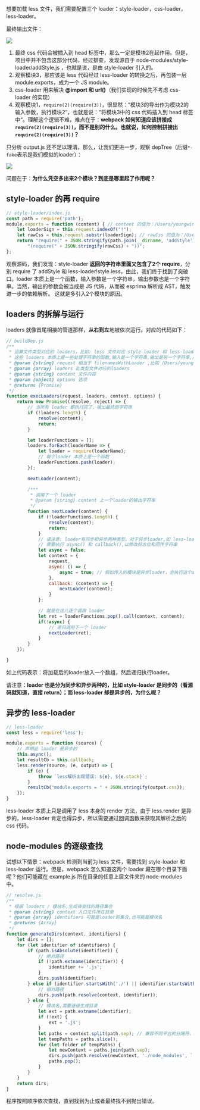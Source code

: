 想要加载 less 文件，我们需要配置三个 loader：style-loader，css-loader，less-loader。

最终输出文件：

![](./images/loader.png)

1. 最终 css 代码会被插入到 head 标签中，那么一定是模块2在起作用。但是，项目中并不包含这部分代码，经过排查，发现源自于 node-modules/style-loader/addStyle.js ，也就是说，是由 style-loader 引入的。
2. 观察模块3，那应该是 less 代码经过 less-loader 的转换之后，再包装一层 module.exports，成为一个 JS module。
3. css-loader 用来解决 **@import 和 url()**（我们实现的时候先不考虑 css-loader 的实现）
4. 观察模块1，`require(2)(require(3))`，很显然：”模块3的导出作为模块2的输入参数，执行模块2“，也就是说：“将模块3中的 css 代码插入到 head 标签中“。理解这个逻辑不难，难点在于：**webpack 如何知道应该拼接成 `require(2)(require(3))`，而不是别的什么。也就说，如何控制拼接出 `require(2)(require(3))`？**

只分析 output.js 还不足以理清，那么，让我们更进一步，观察 depTree（后缀`*-fake`表示是我们模拟的loader）：

![](./images/loader-1.png)

问题在于：**为什么凭空多出来2个模块？到底是哪里起了作用呢？**

## style-loader 的再 require

```js
// style-loader/index.js
const path = require('path');
module.exports = function (content) { // content 的值为：/Users/youngwind/www/fake-webpack/node_modules/style-loader-fake/index.js!/Users/youngwind/www/fake-webpack/node_modules/less-loader-fake/index.js!/Users/youngwind/www/fake-webpack/examples/loader/style.less
    let loaderSign = this.request.indexOf("!");
    let rawCss = this.request.substr(loaderSign); // rawCss 的值为：/Users/youngwind/www/fake-webpack/node_modules/less-loader-fake/index.js!/Users/youngwind/www/fake-webpack/examples/loader/style.less
    return "require(" + JSON.stringify(path.join(__dirname, 'addStyle')) + ")" +
        "(require(" + JSON.stringify(rawCss) + "))";
};
```

观察源码，我们发现：style-loader **返回的字符串里面又包含了2个 require**，分别 require 了 addStyle 和 less-loader!style.less，由此，我们终于找到了突破口。loader 本质上是一个函数，输入参数是一个字符串，输出参数也是一个字符串。当然，输出的参数会被当成是 JS 代码，从而被 esprima 解析成 AST，触发进一步的依赖解析。 这就是多引入2个模块的原因。

## loaders 的拆解与运行

loaders 就像首尾相接的管道那样，**从右到左**地被依次运行。对应的代码如下：

```js
// buildDep.js
/**
 * 运算文件类型对应的 loaders，比如: less 文件对应 style-loader 和 less-loader
 * 这些 loaders 本质上是一些处理字符串的函数,输入是一个字符串,输出是另一个字符串,从右到左串行执行。
 * @param {string} request 相当于 filenamesWithLoader ,比如 /Users/youngwind/www/fake-webpack/node_modules/fake-style-loader/index.js!/Users/youngwind/www/fake-webpack/node_modules/fake-less-loader/index.js!/Users/youngwind/www/fake-webpack/examples/loader/style.less
 * @param {array} loaders 此类型文件对应的loaders
 * @param {string} content 文件内容
 * @param {object} options 选项
 * @returns {Promise}
 */
function execLoaders(request, loaders, content, options) {
    return new Promise((resolve, reject) => {
        // 当所有 loader 都执行完了，输出最终的字符串
        if (!loaders.length) {
            resolve(content);
            return;
        }

        let loaderFunctions = [];
        loaders.forEach(loaderName => {
            let loader = require(loaderName);
            // 每个loader 本质上是一个函数
            loaderFunctions.push(loader);
        });

        nextLoader(content);

        /***
         * 调用下一个 loader
         * @param {string} content 上一个loader的输出字符串
         */
        function nextLoader(content) {
            if (!loaderFunctions.length) {
                resolve(content);
                return;
            }
            // 请注意: loader有同步和异步两种类型。对于异步loader,如 less-loader,
            // 需要执行 async() 和 callback(),以修改标志位和回传字符串
            let async = false;
            let context = {
                request,
                async: () => {
                    async = true; // 假如传入的模块是异步loader，会执行这个async函数
                },
                callback: (content) => {
                    nextLoader(content);
                }
            };

            // 就是在这儿逐个调用 loader
            let ret = loaderFunctions.pop().call(context, content);
            if(!async) {
                // 递归调用下一个 loader
                nextLoader(ret);
            }
        }
    });

}
```

如上代码表示：将加载后的loader放入一个数组，然后递归执行loader。

请注意：**loader 也是分为同步和异步两种的，比如 style-loader 是同步的（看源码就知道，直接 return）；而 less-loader 却是异步的，为什么呢？**

## 异步的 less-loader

```js
// less-loader
const less = require('less');

module.exports = function (source) {
    // 声明此 loader 是异步的
    this.async();
    let resultCb = this.callback;
    less.render(source, (e, output) => {
        if (e) {
            throw `less解析出现错误: ${e}, ${e.stack}`;
        }
        resultCb("module.exports = " + JSON.stringify(output.css));
    });
}
```

less-loader 本质上只是调用了 less 本身的 render 方法，由于 less.render 是异步的，less-loader 肯定也得异步，所以需要通过回调函数来获取其解析之后的 css 代码。

## node-modules 的逐级查找

试想以下情景：webpack 检测到当前为 less 文件，需要找到 style-loader 和 less-loader 运行。但是，webpack 怎么知道这两个 loader 藏在哪个目录下面呢？他们可能藏在 example.js 所在目录的任意上层文件夹的 node-modules 中。

```js
// resolve.js
/**
 * 根据 loaders / 模块名,生成待查找的路径集合
 * @param {string} context 入口文件所在目录
 * @param {array} identifiers 可能是loader的集合,也可能是模块名
 * @returns {Array}
 */
function generateDirs(context, identifiers) {
    let dirs = [];
    for (let identifier of identifiers) {
        if (path.isAbsolute(identifier)) {
            // 绝对路径
            if (!path.extname(identifier)) {
                identifier += '.js';
            }
            dirs.push(identifier);
        } else if (identifier.startsWith('./') || identifier.startsWith('../')) {
            // 相对路径
            dirs.push(path.resolve(context, identifier));
        } else {
            // 模块名,需要逐级生成目录
            let ext = path.extname(identifier);
            if (!ext) {
                ext = '.js';
            }
            let paths = context.split(path.sep); // 兼容不同平台的分隔符，Windows 上是 '\'，POSIX 上是 '/'
            let tempPaths = paths.slice();
            for (let folder of tempPaths) {
                let newContext = paths.join(path.sep);
                dirs.push(path.resolve(newContext, './node_modules', `./${identifier}-loader-fake`, `index${ext}`));
                paths.pop();
            }
        }
    }
    return dirs;
}
```

程序按照顺序依次查找，直到找到为止或者最终找不到抛出错误。

